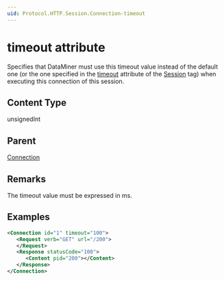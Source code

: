 ```yaml
---
uid: Protocol.HTTP.Session.Connection-timeout
---
```


# timeout attribute

<!-- RN 12542 -->

Specifies that DataMiner must use this timeout value instead of the default one (or the one specified in the [timeout](xref:Protocol.HTTP.Session-timeout) attribute of the [Session](xref:Protocol.HTTP.Session) tag) when executing this connection of this session.

## Content Type

unsignedInt

## Parent

[Connection](xref:Protocol.HTTP.Session.Connection)

## Remarks

The timeout value must be expressed in ms.

## Examples

```xml
<Connection id="1" timeout="100">
   <Request verb="GET" url="/200">
   </Request>
   <Response statusCode="100">
      <Content pid="200"></Content>
   </Response>
</Connection>
```
